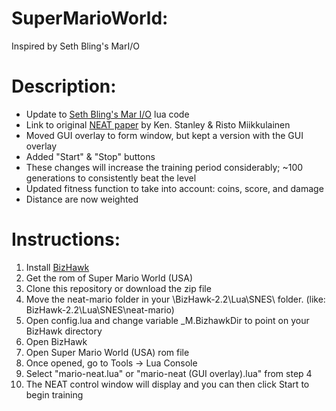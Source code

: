 # SuperMarioWorld:
Inspired by Seth Bling's MarI/O

# Description:
- Update to [Seth Bling's Mar I/O](https://www.youtube.com/watch?v=qv6UVOQ0F44) lua code
- Link to original [NEAT paper](http://nn.cs.utexas.edu/downloads/papers/stanley.ec02.pdf) by Ken. Stanley & Risto Miikkulainen
- Moved GUI overlay to form window, but kept a version with the GUI overlay
- Added "Start" & "Stop" buttons
- These changes will increase the training period considerably; ~100 generations to consistently beat the level
- Updated fitness function to take into account: coins, score, and damage
- Distance are now weighted

# Instructions:
1. Install [BizHawk](http://tasvideos.org/BizHawk.html)
2. Get the rom of Super Mario World (USA)
3. Clone this repository or download the zip file
4. Move the neat-mario folder in your \BizHawk-2.2\Lua\SNES\ folder. (like: BizHawk-2.2\Lua\SNES\neat-mario)
5. Open config.lua and change variable _M.BizhawkDir to point on your BizHawk directory
6. Open BizHawk
7. Open Super Mario World (USA) rom file
8. Once opened, go to Tools -> Lua Console
9. Select "mario-neat.lua" or "mario-neat (GUI overlay).lua" from step 4
10. The NEAT control window will display and you can then click Start to begin training
